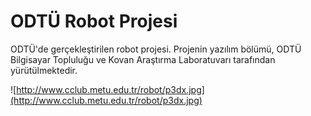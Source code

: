 # ODTÜ Robot Projesi #
ODTÜ'de gerçekleştirilen robot projesi. Projenin yazılım bölümü, ODTÜ Bilgisayar Topluluğu ve Kovan Araştırma Laboratuvarı tarafından yürütülmektedir.


![http://www.cclub.metu.edu.tr/robot/p3dx.jpg](http://www.cclub.metu.edu.tr/robot/p3dx.jpg)